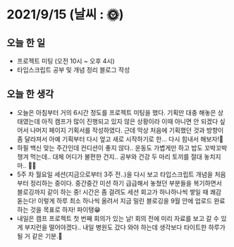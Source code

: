 # 2021/9/15 (날씨 : 🌞)

## 오늘 한 일
- 프로젝트 미팅 (오전 10시 ~ 오후 4시)
- 타입스크립트 공부 및 개념 정리 블로그 작성

## 오늘 한 생각
- 오늘은 아침부터 거의 6시간 정도를 프로젝트 미팅을 했다. 기획만 대충 해놓은 상태였는데 아직 캠프가 많이 진행되고 있지 않은 상황이라 이때 아니면 안 되겠다 싶어서 나머지 페이지 기획서를 작성하였다. 근데 막상 처음에 기획했던 것과 방향이 좀 달라져서 아예 기획부터 다시 엎고 새로 시작하기로 한... 다시 힘내서 해보자!💪
- 하필 백신 맞는 주간인데 컨디션이 좋지 않다.. 운동도 가볍게만 하고 밥도 꼬박꼬박 챙겨 먹는데.. 대체 어디가 불편한 건지.. 공부와 건강 두 마리 토끼를 절대 놓치지 마.. 🐰🐰
- 5주 차 월요일 세션(지금으로부터 3주 전..)을 다시 보고 타입스크립트 개념을 처음부터 정리하는 중이다. 중간중간 미션 하기 급급해서 놓쳤던 부분들을 복기하면서 블로깅까지 같이 하는 중! 시간은 좀 걸려도 세션 회고가 하나하나씩 쌓일 때 쾌감 돋는다! 이렇게 하루 최소 하나씩 올려서 지금 밀린 블로깅을 9월 안에 업로드 완료하는 것을 목표로 하자! 파이탱😁
- 내일은 캠프 프로젝트 첫 번째 회의가 있는 날! 회의 전에 미리 자료를 보고 갈 수 있게 부지런을 떨어야겠다.. 내일 병원도 갔다 와야 하는데 생각보다 타이트한 하루가 될 거 같은 기분.🤕
